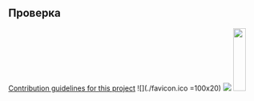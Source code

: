 ## Проверка
[Contribution
guidelines for this project](./favicon.ico)
![](./favicon.ico =100x20)
![](https://raw.githubusercontent.com/IvanMozart/photos/refs/heads/main/favicon.ico)
<img src="./favicon.ico" width="25" height="125"/>
